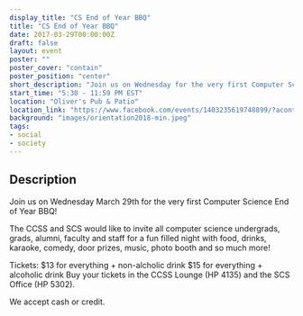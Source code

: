 ```yaml
---
display_title: "CS End of Year BBQ"
title: "CS End of Year BBQ"
date: 2017-03-29T00:00:00Z
draft: false
layout: event
poster: ""
poster_cover: "contain"
poster_position: "center"
short_description: "Join us on Wednesday for the very first Computer Science End of Year BBQ!"
start_time: "5:30 - 11:59 PM EST"
location: "Oliver's Pub & Patio"
location_link: "https://www.facebook.com/events/1403235619748899/?acontext=%7B%22event_action_history%22%3A[%7B%22surface%22%3A%22page%22%7D]%7D"
background: "images/orientation2018-min.jpeg"
tags:
- social
- society
---
```


## Description

Join us on Wednesday March 29th for the very first Computer Science End of Year BBQ!

The CCSS and SCS would like to invite all computer science undergrads, grads, alumni, faculty and staff for a fun filled night with food, drinks, karaoke, comedy, door prizes, music, photo booth and so much more!

Tickets:
$13 for everything + non-alcholic drink
$15 for everything + alcoholic drink
Buy your tickets in the CCSS Lounge (HP 4135) and the SCS Office (HP 5302).

We accept cash or credit.